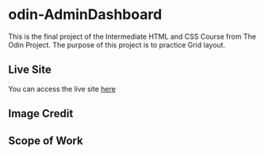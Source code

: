 # odin-AdminDashboard

This is the final project of the Intermediate HTML and CSS Course from The Odin Project. The purpose of this project is to practice Grid layout.

## Live Site

You can access the live site [here](TBD)

## Image Credit

## Scope of Work
